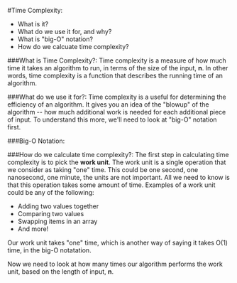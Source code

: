 #Time Complexity:
- What is it?
- What do we use it for, and why?
- What is "big-O" notation?
- How do we calcuate time complexity?



###What is Time Complexity?:
Time complexity is a measure of how much time it takes an algorithm to run, in terms of the size of the input, <b>n</b>. In other words, time complexity is a function that describes the running time of an algorithm. 

###What do we use it for?:
Time complexity is a useful for determining the efficiency of an algorithm. It gives you an idea of the "blowup" of the algorithm -- how much additional work is needed for each additional piece of input. To understand this more, we'll need to look at "big-O" notation first.

###Big-O Notation:




###How do we calculate time complexity?:
The first step in calculating time complexity is to pick the <b>work unit</b>. The work unit is a single operation that we consider as taking "one" time. This could be one second, one nanosecond, one minute, the units are not important. All we need to know is that this operation takes some amount of time. Examples of a work unit could be any of the following:

- Adding two values together
- Comparing two values
- Swapping items in an array
- And more!

Our work unit takes "one" time, which is another way of saying it takes O(1) time, in the big-O notatation.

Now we need to look at how many times our algorithm performs the work unit, based on the length of input, <b>n</b>.


